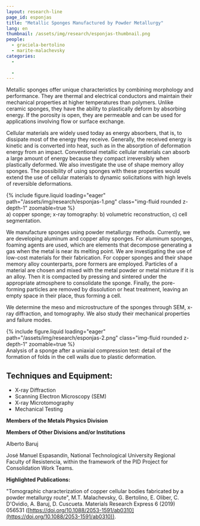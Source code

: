 ```yaml
---
layout: research-line
page_id: esponjas
title: "Metallic Sponges Manufactured by Powder Metallurgy"
lang: en
thumbnail: /assets/img/research/esponjas-thumbnail.png
people:
  - graciela-bertolino
  - marite-malachevsky
categories: 
  - 
 
  - 
---
```


Metallic sponges offer unique characteristics by combining morphology and performance. They are thermal and electrical conductors and maintain their mechanical properties at higher temperatures than polymers. Unlike ceramic sponges, they have the ability to plastically deform by absorbing energy. If the porosity is open, they are permeable and can be used for applications involving flow or surface exchange.

Cellular materials are widely used today as energy absorbers, that is, to dissipate most of the energy they receive. Generally, the received energy is kinetic and is converted into heat, such as in the absorption of deformation energy from an impact. Conventional metallic cellular materials can absorb a large amount of energy because they compact irreversibly when plastically deformed. We also investigate the use of shape memory alloy sponges. The possibility of using sponges with these properties would extend the use of cellular materials to dynamic solicitations with high levels of reversible deformations.

<div class="row justify-content-sm-center">
    <div class="col-sm-9 mt-3 mt-md-0">
        {% include figure.liquid 
        loading="eager" 
        path="/assets/img/research/esponjas-1.png" 
        class="img-fluid rounded z-depth-1" 
        zoomable=true %}
    </div>
</div>
<div class="caption">
    a) copper sponge; x-ray tomography: b) volumetric reconstruction, c) cell segmentation.
</div>

We manufacture sponges using powder metallurgy methods. Currently, we are developing aluminum and copper alloy sponges. For aluminum sponges, foaming agents are used, which are elements that decompose generating a gas when the metal is near its melting point. We are investigating the use of low-cost materials for their fabrication. For copper sponges and their shape memory alloy counterparts, pore formers are employed. Particles of a material are chosen and mixed with the metal powder or metal mixture if it is an alloy. Then it is compacted by pressing and sintered under the appropriate atmosphere to consolidate the sponge. Finally, the pore-forming particles are removed by dissolution or heat treatment, leaving an empty space in their place, thus forming a cell.

We determine the meso and microstructure of the sponges through SEM, x-ray diffraction, and tomography. We also study their mechanical properties and failure modes.

<div class="row justify-content-sm-center">
    <div class="col-sm-9 mt-3 mt-md-0">
        {% include figure.liquid 
        loading="eager" 
        path="/assets/img/research/esponjas-2.png" 
        class="img-fluid rounded z-depth-1" 
        zoomable=true %}
    </div>
</div>
<div class="caption">
    Analysis of a sponge after a uniaxial compression test: detail of the formation of folds in the cell walls due to plastic deformation.
</div>


## Techniques and Equipment:

- X-ray Diffraction
- Scanning Electron Microscopy (SEM)
- X-ray Microtomography
- Mechanical Testing

**Members of the Metals Physics Division**




**Members of Other Divisions and/or Institutions**

Alberto Baruj

José Manuel Espasandín, National Technological University Regional Faculty of Resistencia, within the framework of the PID Project for Consolidation Work Teams.

**Highlighted Publications:**

"Tomographic characterization of copper cellular bodies fabricated by a powder metallurgy route", M.T. Malachevsky, G. Bertolino, E. Oliber, C. D'Ovidio, A. Baruj, D. Cuscueta. Materials Research Express 6 (2019) 056531 ([https://doi.org/10.1088/2053-1591/ab0310](https://doi.org/10.1088/2053-1591/ab0310)).
